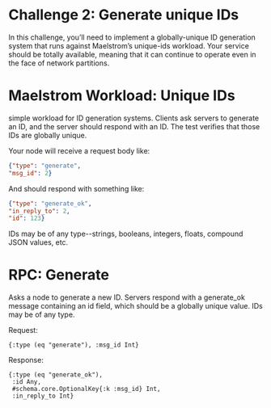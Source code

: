# Challenge 2: Generate unique IDs

In this challenge, you’ll need to implement a globally-unique ID generation system that runs against Maelstrom’s unique-ids workload. Your service should be totally available, meaning that it can continue to operate even in the face of network partitions.

# Maelstrom Workload: Unique IDs
simple workload for ID generation systems. Clients ask servers to generate an ID, and the server should respond with an ID. The test verifies that those IDs are globally unique.

Your node will receive a request body like:
```json
{"type": "generate",
"msg_id": 2}
```

And should respond with something like:
```json
{"type": "generate_ok",
"in_reply_to": 2,
"id": 123}
```

IDs may be of any type--strings, booleans, integers, floats, compound JSON values, etc.

# RPC: Generate
Asks a node to generate a new ID. Servers respond with a generate_ok message containing an id field, which should be a globally unique value. IDs may be of any type.

Request:
```golang
{:type (eq "generate"), :msg_id Int}
```

Response:
```golang
{:type (eq "generate_ok"),
 :id Any,
 #schema.core.OptionalKey{:k :msg_id} Int,
 :in_reply_to Int}
```
